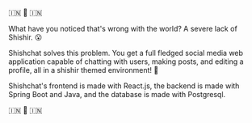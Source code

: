 🇮🇳 🙂 🇮🇳

What have you noticed that's wrong with the world? A severe lack of Shishir. 😮

Shishchat solves this problem. You get a full fledged social media web application capable of chatting with users, making posts, and editing a profile, all in a shishir themed environment! 🙌

Shishchat's frontend is made with React.js, the backend is made with Spring Boot and Java, and the database is made with Postgresql. 

🇮🇳 🙂 🇮🇳
